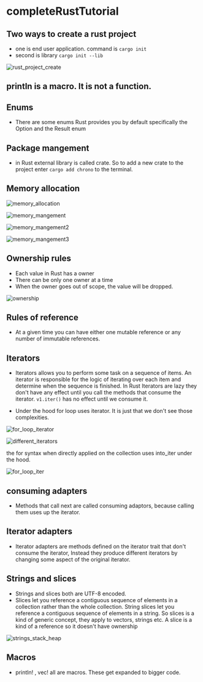 # completeRustTutorial

## Two ways to create a rust project

- one is end user application. command is `cargo init`
- second is library `cargo init --lib`

![rust_project_create](./rust_project_create.png)

## println is a macro. It is not a function.

## Enums

- There are some enums Rust provides you by default specifically the Option and the Result enum

## Package mangement

- in Rust external library is called crate. So to add a new crate to the project enter `cargo add chrono` to the
  terminal.

## Memory allocation

![memory_allocation](./memory_allocation.png)

![memory_mangement](./memory_mangement.png)

![memory_mangement2](./memory_mangement2.png)

![memory_mangement3](./memory_mangement3.png)

## Ownership rules

- Each value in Rust has a owner
- There can be only one owner at a time
- When the owner goes out of scope, the value will be dropped.

![ownership](./ownership.png)

## Rules of reference

- At a given time you can have either one mutable reference or any number of immutable references.

## Iterators

- Iterators allows you to perform some task on a sequence of items. An iterator is responsible for the logic of
  iterating over each item and determine when the sequence is finished. In Rust Iterators are lazy they don't have any
  effect until you call the methods that consume the iterator. `v1.iter()` has no effect until we consume it.

- Under the hood for loop uses iterator. It is just that we don't see those complexities.

![for_loop_iterator](./for_loop_iterator.png)

![different_iterators](./different_iterators.png)

the for syntax when directly applied on the collection uses into_iter under the hood.

![for_loop_iter](./for_loop_iter.png)

## consuming adapters

- Methods that call next are called consuming adaptors, because calling them uses up the iterator.

## Iterator adapters

- Iterator adapters are methods defined on the iterator trait that don't consume the iterator, Instead they produce
  different iterators by changing some aspect of the original iterator.

## Strings and slices

- Strings and slices both are UTF-8 encoded.
- Slices let you reference a contiguous sequence of elements in a collection rather than the whole collection. String
  slices let you reference a contiguous sequence of elements in a string. So slices is a kind of generic concept, they
  apply to vectors, strings etc. A slice is a kind of a reference so it doesn't have ownership

![strings_stack_heap](./strings_stack_heap.png)

## Macros
- println! , vec! all are macros. These get expanded to bigger code.